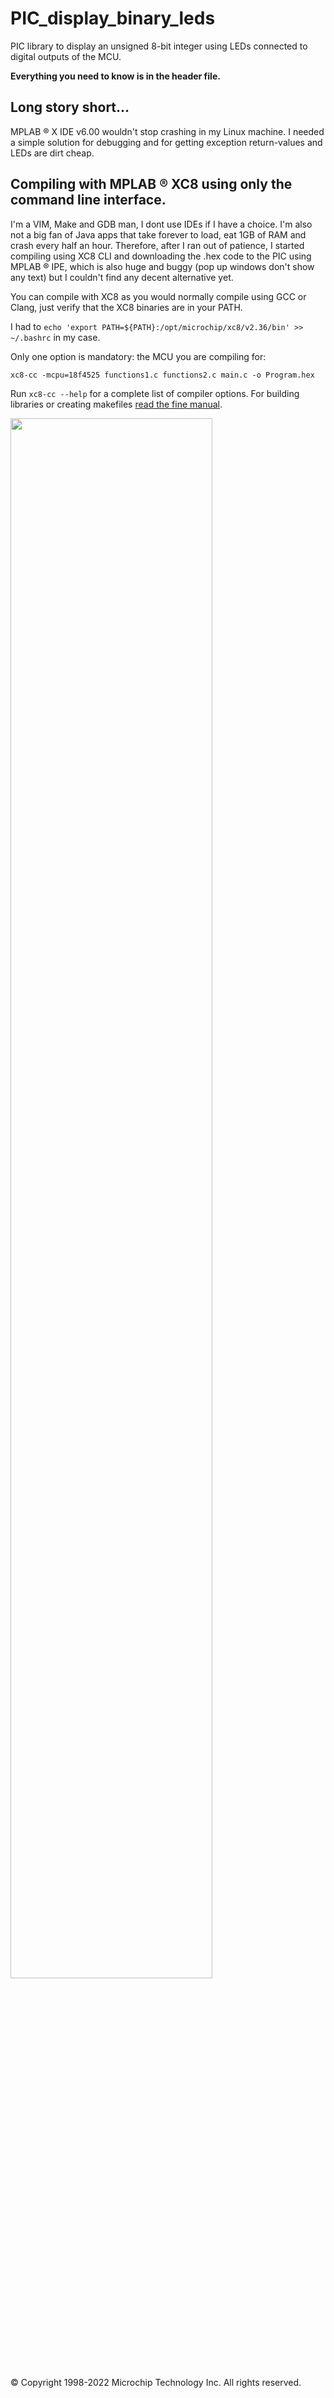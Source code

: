 # PIC_display_binary_leds
PIC library to display an unsigned 8-bit integer using LEDs connected to digital outputs of the MCU.

**Everything you need to know is in the header file.**

## Long story short...
MPLAB ® X IDE v6.00 wouldn't stop crashing in my Linux machine.
I needed a simple solution for debugging and for getting exception return-values and LEDs are dirt cheap.

## Compiling with MPLAB ® XC8 using only the command line interface.
I'm a VIM, Make and GDB man, I dont use IDEs if I have a choice.
I'm also not a big fan of Java apps that take forever to load, eat 1GB of RAM and crash every half an hour.
Therefore, after I ran out of patience, I started compiling using XC8 CLI and downloading the .hex code
to the PIC using MPLAB ® IPE, which is also huge and buggy (pop up windows don't show any text) but I couldn't
find any decent alternative yet.

You can compile with XC8 as you would normally compile using GCC or Clang, just verify that the XC8 binaries are in your PATH.

I had to `echo 'export PATH=${PATH}:/opt/microchip/xc8/v2.36/bin' >> ~/.bashrc` in my case.

Only one option is mandatory: the MCU you are compiling for:
```
xc8-cc -mcpu=18f4525 functions1.c functions2.c main.c -o Program.hex
```
Run `xc8-cc --help` for a complete list of compiler options. 
For building libraries or creating makefiles [read the fine manual](https://www.microchip.com/en-us/tools-resources/develop/mplab-xc-compilers#Documentation).

<img src="https://user-images.githubusercontent.com/69062188/175383325-6cf37cd9-438e-46dd-a723-d68cfb9dfd51.jpg" width="80%"></img> 

© Copyright 1998-2022 Microchip Technology Inc. All rights reserved.
